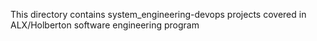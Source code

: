 This directory contains system_engineering-devops projects covered in ALX/Holberton software engineering program
